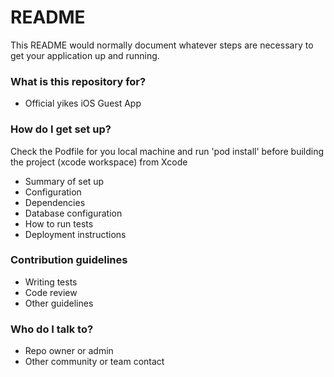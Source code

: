 # README #

This README would normally document whatever steps are necessary to get your application up and running.

### What is this repository for? ###

* Official yikes iOS Guest App

### How do I get set up? ###

Check the Podfile for you local machine and run 'pod install' before building the project (xcode workspace) from Xcode
* Summary of set up
* Configuration
* Dependencies
* Database configuration
* How to run tests
* Deployment instructions

### Contribution guidelines ###

* Writing tests
* Code review
* Other guidelines

### Who do I talk to? ###

* Repo owner or admin
* Other community or team contact